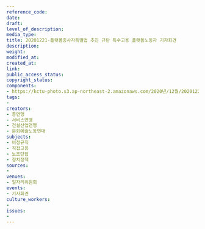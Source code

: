 ```yaml
---
reference_code: 
date: 
draft: 
level_of_description: 
media_type: 
title: 20201221-플랫폼종사자특별법 추진 규탄 특수고용 플랫폼노동자 기자회견
description: 
weight: 
modified_at: 
created_at: 
link: 
public_access_status: 
copyright_status: 
components:
- https://kctu-photo.s3.ap-northeast-2.amazonaws.com/2020년/12월/20201221-플랫폼종사자특별법+추진+규탄+특수고용+플랫폼노동자+기자회견/1280_5D47329.jpg
tags:
- 
creators:
- 총연맹
- 서비스연맹
- 건설산업연맹
- 문화예술노동연대
subjects:
- 비정규직
- 직접고용
- 노조탄압
- 정치정책
sources:
- 
venues:
- 일자리위원회
events:
- 기자회견
culture_workers:
- 
issues:
- 
---
```


